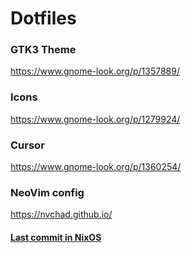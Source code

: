 # Dotfiles

### GTK3 Theme
https://www.gnome-look.org/p/1357889/

### Icons
https://www.gnome-look.org/p/1279924/

### Cursor
https://www.gnome-look.org/p/1360254/

### NeoVim config
https://nvchad.github.io/


#### [Last commit in NixOS](https://github.com/adrianrl99/dotfiles/tree/7db2d1594b2f9e441d2b018d7bb896e1714d1016)

